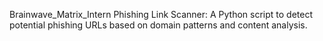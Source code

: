 Brainwave_Matrix_Intern
Phishing Link Scanner: A Python script to detect potential phishing URLs based on domain patterns and content analysis.
